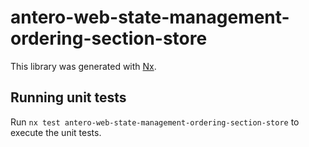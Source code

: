 # antero-web-state-management-ordering-section-store

This library was generated with [Nx](https://nx.dev).

## Running unit tests

Run `nx test antero-web-state-management-ordering-section-store` to execute the unit tests.
